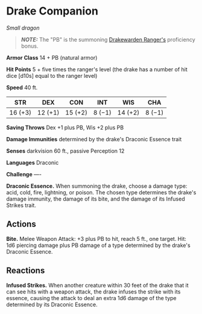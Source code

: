 # Drake Companion
*Small dragon*

> ***NOTE:*** The "PB" is the summoning [Drakewarden Ranger's](../Classes/Ranger/Drakewarden.md) proficiency bonus.

**Armor Class** 14 + PB (natural armor)

**Hit Points** 5 + five times the ranger's level (the drake has a number of hit dice [d10s] equal to the ranger level)

**Speed** 40 ft.

**STR**|**DEX**|**CON**|**INT**|**WIS**|**CHA**
-------|-------|-------|-------|-------|-------
16 (+3)|12 (+1)|15 (+2)|8 (−1) |14 (+2)|8 (−1)

**Saving Throws** Dex +1 plus PB, Wis +2 plus PB

**Damage Immunities** determined by the drake's Draconic Essence trait

**Senses** darkvision 60 ft., passive Perception 12

**Languages** Draconic

**Challenge** —-

**Draconic Essence.** When summoning the drake, choose a damage type: acid, cold, fire, lightning, or poison. The chosen type determines the drake's damage immunity, the damage of its bite, and the damage of its Infused Strikes trait.

## Actions
**Bite.** Melee Weapon Attack: +3 plus PB to hit, reach 5 ft., one target. Hit: 1d6 piercing damage plus PB damage of a type determined by the drake's Draconic Essence.

## Reactions
**Infused Strikes.** When another creature within 30 feet of the drake that it can see hits with a weapon attack, the drake infuses the strike with its essence, causing the attack to deal an extra 1d6 damage of the type determined by its Draconic Essence.
